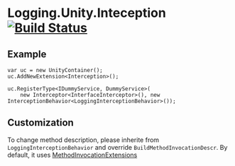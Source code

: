 # Logging.Unity.Inteception [![Build Status](https://ci.appveyor.com/api/projects/status/32r7s2skrgm9ubva?svg=true)](https://ci.appveyor.com/project/semashkinvg/logging-unity-inteception)

## Example
```
var uc = new UnityContainer();
uc.AddNewExtension<Interception>();

uc.RegisterType<IDummyService, DummyService>(
    new Interceptor<InterfaceInterceptor>(), new InterceptionBehavior<LoggingInterceptionBehavior>());
```

## Customization

To change method description, please inherite from `LoggingInterceptionBehavior` and override `BuildMethodInvocationDescr`. By default, it uses [MethodInvocationExtensions](https://github.com/semashkinvg/Logging.Unity.Inteception/blob/master/src/Logging.Unity.Interception/MethodInvocationExtensions.cs)